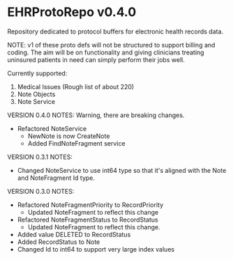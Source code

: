 # EHRProtoRepo v0.4.0

Repository dedicated to protocol buffers for electronic health records data.

NOTE: v1 of these proto defs will not be structured to support billing and coding. The aim will be on functionality and giving clinicians treating uninsured patients in need can simply perform their jobs well.

Currently supported:
1. Medical Issues (Rough list of about 220)
2. Note Objects
3. Note Service

VERSION 0.4.0 NOTES: Warning, there are breaking changes.
- Refactored NoteService
    - NewNote is now CreateNote
    - Added FindNoteFragment service

VERSION 0.3.1 NOTES:
- Changed NoteService to use int64 type so that it's aligned with the Note and NoteFragment Id type. 

VERSION 0.3.0 NOTES:
- Refactored NoteFragmentPriority to RecordPriority
    - Updated NoteFragment to reflect this change
- Refactored NoteFragmentStatus to RecordStatus
    - Updated NoteFragment to reflect this change.
- Added value DELETED to RecordStatus
- Added RecordStatus to Note
- Changed Id to int64 to support very large index values
